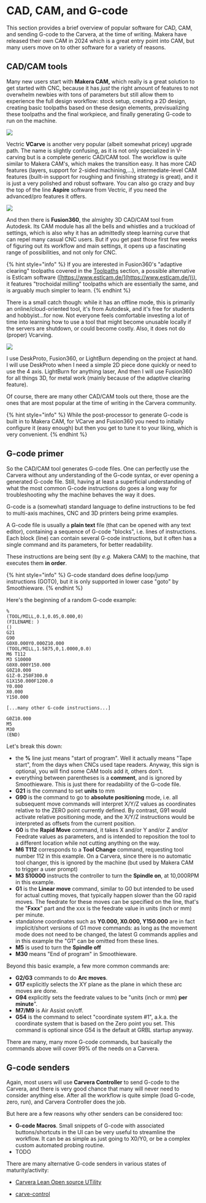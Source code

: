 # CAD, CAM, and G-code

This section provides a brief overview of popular software for CAD, CAM, and sending G-code to the Carvera, at the time of writing. Makera have released their own CAM in 2024 which is a great entry point into CAM, but many users move on to other software for a variety of reasons.

## CAD/CAM tools

Many new users start with **Makera CAM,** which really is a great solution to get started with CNC, because it has _just_ the right amount of features to not overwhelm newbies with tons of parameters but still allow them to experience the full design workflow: stock setup, creating a 2D design, creating basic toolpaths based on these design elements, previsualizing these toolpaths and the final workpiece, and finally generating G-code to run on the machine.

<!--- TODO Replace picture --->
![](.gitbook/assets/cadcam_carbidecreate.png)


<!--- TODO add text about DeskProto --->

Vectric **VCarve** is another very popular \(albeit somewhat pricey\) upgrade path. The name is slightly confusing, as it is not only specialized in V-carving but is a complete generic CAD/CAM tool. The workflow is quite similar to Makera CAM's, which makes the transition easy. It has more CAD features \(layers, support for 2-sided machining,...\), intermediate-level CAM features \(built-in support for roughing and finishing strategy is great\), and it is just a very polished and robust software. You can also go crazy and buy the top of the line **Aspire** software from Vectric, if you need the advanced/pro features it offers.

![](.gitbook/assets/cadcam_vcarve.png)

And then there is **Fusion360**, the almighty 3D CAD/CAM tool from Autodesk. Its CAM module has all the bells and whistles and a truckload of settings, which is also why it has an admittedly steep learning curve that can repel many casual CNC users. But if you get past those first few weeks of figuring out its workflow and main settings, it opens up a fascinating range of possibilities, and not only for CNC.

{% hint style="info" %}
If you are interested in Fusion360's "adaptive clearing" toolpaths covered in the [Toolpaths](toolpath-basics.md#adaptive-clearing-toolpaths) section, a possible alternative is Estlcam software \([https://www.estlcam.de/](https://www.estlcam.de/)\), it features "trochoidal milling" toolpaths which are essentially the same, and is arguably much simpler to learn. 
{% endhint %}

There is a small catch though: while it has an offline mode, this is primarily an online/cloud-oriented tool, it's from Autodesk, and it's free for students and hobbyist...for now. Not everyone feels comfortable investing a lot of time into learning how to use a tool that might become unusable locally if the servers are shutdown, or could become costly. Also, it does not do \(proper\) Vcarving. 

![](.gitbook/assets/cadcam_fusion360.png)

<!--- TODO add text about LightBurn --->

<!--- TODO add text about FOSS CAM --->

I use DeskProto, Fusion360, or LightBurn depending on the project at hand. I will use DeskProto when I need a simple 2D piece done quickly or need to use the 4 axis. LightBurn for anything laser, And then I will use Fusion360 for all things 3D, for metal work \(mainly because of the adaptive clearing feature\).

Of course, there are many other CAD/CAM tools out there, those are the ones that are most popular at the time of writing in the Carvera community.

{% hint style="info" %}
While the post-processor to generate G-code is built in to Makera CAM, for VCarve and Fusion360 you need to initially configure it \(easy enough\) but then you get to tune it to your liking, which is very convenient.
{% endhint %}

## G-code primer

So the CAD/CAM tool generates G-code files. One can perfectly use the Carvera without any understanding of the G-code syntax, or ever opening a generated G-code file. Still, having at least a superficial understanding of what the most common G-code instructions do goes a long way for troubleshooting why the machine behaves the way it does.

G-code is a \(somewhat\) standard language to define instructions to be fed to multi-axis machines, CNC and 3D printers being prime examples.

A G-code file is usually a **plain text** file \(that can be opened with any text editor\), containing a sequence of G-code "blocks", i.e. lines of instructions. Each block \(line\) can contain several G-code instructions, but it often has a single command and its parameters, for better readability.

These instructions are being sent \(by _e.g._ Makera CAM\) to the machine, that executes them **in order**.

{% hint style="info" %}
G-code standard does define loop/jump instructions \(GOTO\), but it is only supported in lower case "goto" by Smoothieware.
{% endhint %}

Here's the beginning of a random G-code example:

<!--- TODO Replace for Carvera code --->
```text
%
(TOOL/MILL,0.1,0.05,0.000,0)
(FILENAME: )
()
G21
G90
G0X0.000Y0.000Z10.000
(TOOL/MILL,1.5875,0,1.0000,0.0)
M6 T112
M3 S10000
G0X0.000Y150.000
G0Z10.000
G1Z-0.250F300.0
G1X150.000F1200.0
Y0.000
X0.000
Y150.000

[...many other G-code instructions...]

G0Z10.000
M5
M30
(END)
```

Let's break this down:

* the **%** line just means "start of program". Well it actually means "Tape start", from the days when CNCs used tape readers. Anyway, this sign is optional, you will find some CAM tools add it, others don't.
* everything between parentheses is a **comment**, and is ignored by Smoothieware. This is just there for readability of the G-code file.
* **G21** is the command to set **units** to mm
* **G90** is the command to go to **absolute positioning** mode, i.e. all subsequent move commands will interpret X/Y/Z values as coordinates relative to the ZERO point currently defined. By contrast, G91 would activate relative positioning mode, and the X/Y/Z instructions would be interpreted as offsets from the current position.
* **G0** is the **Rapid Move** command, it takes X and/or Y and/or Z and/or Feedrate values as parameters, and is intended to reposition the tool to a different location while not cutting anything on the way.
* **M6 T112** corresponds to a **Tool Change** command, requesting tool number 112 in this example. On a Carvera, since there is no automatic tool changer, this is ignored by the machine \(but used by Makera CAM to trigger a user prompt\) 
* **M3 S10000** instructs the controller to turn the **Spindle on**, at 10,000RPM in this example.
* **G1** is the **Linear move** command, similar to G0 but intended to be used for actual cutting moves, that typically happen slower than the G0 rapid moves. The feedrate for these moves can be specified on the line, that's the "**Fxxx**" part and the xxx is the feedrate value in units \(inch or mm\) per minute.
* standalone coordinates such as **Y0.000, X0.000, Y150.000** are in fact implicit/short versions of G1 move commands: as long as the movement mode does not need to be changed, the latest G commands applies and in this example the "G1" can be omitted from these lines.
* **M5** is used to turn the **Spindle off** 
* **M30** means "End of program" in Smoothieware.

Beyond this basic example, a few more common commands are:

* **G2/G3** commands to do **Arc moves**.
* **G17** explicitly selects the XY plane as the plane in which these arc moves are done.
* **G94** explicitly sets the feedrate values to be "units \(inch or mm\) **per minute**".
* **M7/M9** is Air Assist on/off.
* **G54** is the command to select "coordinate system \#1", a.k.a. the coordinate system that is based on the Zero point you set. This command is optional since G54 is the default at GRBL startup anyway.

There are many, many more G-code commands, but basically the commands above will cover 99% of the needs on a Carvera.

## G-code senders

Again, most users will use **Carvera Controller** to send G-code to the Carvera, and there is very good chance that many will never need to consider anything else. After all the workflow is quite simple \(load G-code, zero, run\), and Carvera Controller does the job.

But here are a few reasons why other senders can be considered too:

* **G-code Macros**. Small snippets of G-code with associated buttons/shortcuts in the UI can be very useful to streamline the workflow. It can be as simple as just going to X0/Y0, or be a complex custom automated probing routine.
* TODO

There are many alternative G-code senders in various states of maturity/activity:

* [Carvera Lean Open source UTility](https://github.com/AngryApostrophe/Clout)

* [carve-control](https://github.com/GridSpace/carve-control)
